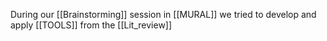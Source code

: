 During our [[Brainstorming]] session in [[MURAL]] we tried to develop and apply [[TOOLS]]  from the [[Lit_review]] 